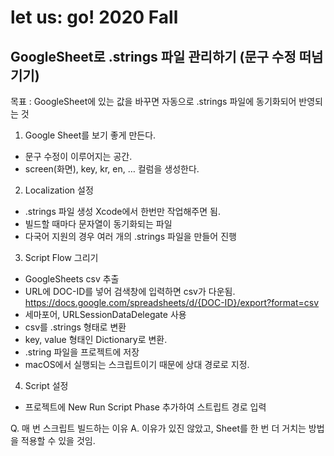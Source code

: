 # let us: go! 2020 Fall

## GoogleSheet로 .strings 파일 관리하기 (문구 수정 떠넘기기)

목표 : GoogleSheet에 있는 값을 바꾸면 자동으로 .strings 파일에 동기화되어 반영되는 것   

1. Google Sheet를 보기 좋게 만든다.
- 문구 수정이 이루어지는 공간.
- screen(화면), key, kr, en, … 컬럼을 생성한다.
2. Localization 설정
- .strings 파일 생성 Xcode에서 한번만 작업해주면 됨.
- 빌드할 때마다 문자열이 동기화되는 파일
- 다국어 지원의 경우 여러 개의 .strings 파일을 만들어 진행
3. Script Flow 그리기
- GoogleSheets csv 추출
- URL에 DOC-ID를 넣어 검색창에 입력하면 csv가 다운됨. https://docs.google.com/spreadsheets/d/{DOC-ID}/export?format=csv
- 세마포어, URLSessionDataDelegate 사용
- csv를 .strings 형태로 변환
- key, value 형태인 Dictionary로 변환.
- .string 파일을 프로젝트에 저장
- macOS에서 실행되는 스크립트이기 때문에 상대 경로로 지정.
4. Script 설정
- 프로젝트에 New Run Script Phase 추가하여 스트립트 경로 입력

Q. 매 번 스크립트 빌드하는 이유
A. 이유가 있진 않았고, Sheet를 한 번 더 거치는 방법을 적용할 수 있을 것임.

